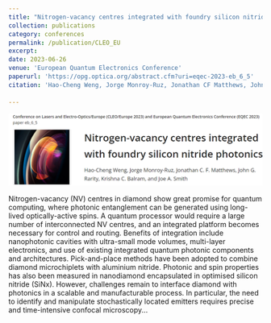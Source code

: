 ```yaml
---
title: "Nitrogen-vacancy centres integrated with foundry silicon nitride photonics"
collection: publications
category: conferences
permalink: /publication/CLEO_EU
excerpt: 
date: 2023-06-26
venue: 'European Quantum Electronics Conference'
paperurl: 'https://opg.optica.org/abstract.cfm?uri=eqec-2023-eb_6_5'
citation: 'Hao-Cheng Weng, Jorge Monroy-Ruz, Jonathan CF Matthews, John G Rarity, Krishna C Balram, Joe A Smith, Nitrogen-vacancy centres integrated with foundry silicon nitride photonics. European Quantum Electronics Conference. Optica Publishing Group, 2023.'

---
```

![Profile Picture](/images/CLEO_EU.png)

Nitrogen-vacancy (NV) centres in diamond show great promise for quantum computing, where photonic entanglement can be generated using long-lived optically-active spins. A quantum processor would require a large number of interconnected NV centres, and an integrated platform becomes necessary for control and routing. Benefits of integration include nanophotonic cavities with ultra-small mode volumes, multi-layer electronics, and use of existing integrated quantum photonic components and architectures. Pick-and-place methods have been adopted to combine diamond microchiplets with aluminium nitride. Photonic and spin properties has also been measured in nanodiamond encapsulated in optimised silicon nitride (SiNx). However, challenges remain to interface diamond with photonics in a scalable and manufacturable process. In particular, the need to identify and manipulate stochastically located emitters requires precise and time-intensive confocal microscopy...
